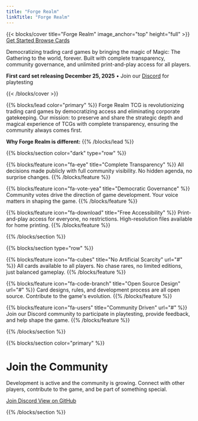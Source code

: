 ```yaml
---
title: "Forge Realm"
linkTitle: "Forge Realm"
---
```


{{< blocks/cover title="Forge Realm" image_anchor="top" height="full" >}}
<a class="btn btn-lg btn-primary me-3 mb-4" href="/docs/">
  Get Started <i class="fas fa-arrow-alt-circle-right ms-2"></i>
</a>
<a class="btn btn-lg btn-secondary me-3 mb-4" href="/cards/">
  Browse Cards <i class="fas fa-clone ms-2 "></i>
</a>
<p class="lead mt-5">Democratizing trading card games by bringing the magic of Magic: The Gathering to the world, forever. Built with complete transparency, community governance, and unlimited print-and-play access for all players.</p>
<div class="mx-auto">
  <p class="lead"><strong>First card set releasing December 25, 2025</strong> • Join our <a href="https://discord.gg/KQTY8DfY">Discord</a> for playtesting</p>
</div>
{{< /blocks/cover >}}

{{% blocks/lead color="primary" %}}
Forge Realm TCG is revolutionizing trading card games by democratizing access and eliminating corporate gatekeeping. Our mission: to preserve and share the strategic depth and magical experience of TCGs with complete transparency, ensuring the community always comes first.

**Why Forge Realm is different:**
{{% /blocks/lead %}}

{{% blocks/section color="dark" type="row" %}}

{{% blocks/feature icon="fa-eye" title="Complete Transparency" %}}
All decisions made publicly with full community visibility. No hidden agenda, no surprise changes.
{{% /blocks/feature %}}

{{% blocks/feature icon="fa-vote-yea" title="Democratic Governance" %}}
Community votes drive the direction of game development. Your voice matters in shaping the game.
{{% /blocks/feature %}}

{{% blocks/feature icon="fa-download" title="Free Accessibility" %}}
Print-and-play access for everyone, no restrictions. High-resolution files available for home printing.
{{% /blocks/feature %}}

{{% /blocks/section %}}

{{% blocks/section type="row" %}}

{{% blocks/feature icon="fa-cubes" title="No Artificial Scarcity" url="#" %}}
All cards available to all players. No chase rares, no limited editions, just balanced gameplay.
{{% /blocks/feature %}}

{{% blocks/feature icon="fa-code-branch" title="Open Source Design" url="#" %}}
Card designs, rules, and development process are all open source. Contribute to the game's evolution.
{{% /blocks/feature %}}

{{% blocks/feature icon="fa-users" title="Community Driven" url="#" %}}
Join our Discord community to participate in playtesting, provide feedback, and help shape the game.
{{% /blocks/feature %}}

{{% /blocks/section %}}

{{% blocks/section color="primary" %}}

<div class="col-12">
<h1 class="text-center">Join the Community</h1>
<p class="text-center">
Development is active and the community is growing. Connect with other players, contribute to the game, and be part of something special.
</p>
<div class="text-center">
  <a class="btn btn-lg btn-secondary me-3 mb-4" href="https://discord.gg/KQTY8DfY">
    <i class="fab fa-discord me-2"></i>Join Discord
  </a>
  <a class="btn btn-lg btn-outline-light me-3 mb-4" href="https://github.com/dunamismax/forge-realm">
    <i class="fab fa-github me-2"></i>View on GitHub
  </a>
</div>
</div>

{{% /blocks/section %}}
